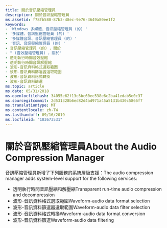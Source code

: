```yaml
---
title: 關於音訊壓縮管理員
description: 關於音訊壓縮管理員
ms.assetid: f78fb580-87b3-48ec-9e76-3649a80ee1f2
keywords:
- 'Windows 多媒體、音訊壓縮管理員 (的) '
- '多媒體、音訊壓縮管理員 (的) '
- '多媒體音訊、音訊壓縮管理員 (的) '
- '音訊、音訊壓縮管理員 (的) '
- 音訊壓縮管理員 (的) ，關於
- " (音效壓縮管理員) ，關於"
- 透明執行時間音效壓縮
- 透明執行時間音訊解壓縮
- 波形-音訊資料格式選取範圍
- 波形-音訊資料篩選器選取範圍
- 波形-音訊資料格式轉換
- 波形-音訊資料篩選
ms.topic: article
ms.date: 05/31/2018
ms.openlocfilehash: 34055e62f13e3bc60ec538e6c2ba41edab5e0c37
ms.sourcegitcommit: 2d531328b6ed82d4ad971a45a5131b430c5866f7
ms.translationtype: MT
ms.contentlocale: zh-TW
ms.lasthandoff: 09/16/2019
ms.locfileid: "103673531"
---
```

# <a name="about-the-audio-compression-manager"></a><span data-ttu-id="d34bb-115">關於音訊壓縮管理員</span><span class="sxs-lookup"><span data-stu-id="d34bb-115">About the Audio Compression Manager</span></span>

<span data-ttu-id="d34bb-116">音訊壓縮管理員新增了下列服務的系統層級支援：</span><span class="sxs-lookup"><span data-stu-id="d34bb-116">The audio compression manager adds system-level support for the following services:</span></span>

-   <span data-ttu-id="d34bb-117">透明執行時間音訊壓縮和解壓縮</span><span class="sxs-lookup"><span data-stu-id="d34bb-117">Transparent run-time audio compression and decompression</span></span>
-   <span data-ttu-id="d34bb-118">波形-音訊資料格式選取範圍</span><span class="sxs-lookup"><span data-stu-id="d34bb-118">Waveform-audio data format selection</span></span>
-   <span data-ttu-id="d34bb-119">波形-音訊資料篩選器選取範圍</span><span class="sxs-lookup"><span data-stu-id="d34bb-119">Waveform-audio data filter selection</span></span>
-   <span data-ttu-id="d34bb-120">波形-音訊資料格式轉換</span><span class="sxs-lookup"><span data-stu-id="d34bb-120">Waveform-audio data format conversion</span></span>
-   <span data-ttu-id="d34bb-121">波形-音訊資料篩選</span><span class="sxs-lookup"><span data-stu-id="d34bb-121">Waveform-audio data filtering</span></span>

 

 




